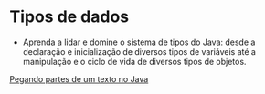 <h1>Tipos de dados</h1>

* Aprenda a lidar e domine o sistema de tipos do Java: desde a declaração e inicialização de diversos tipos de variáveis até a manipulação e o ciclo de vida de diversos tipos de objetos.

<a href="https://blog.alura.com.br/pegando-uma-substring-no-java/">Pegando partes de um texto no Java</a>